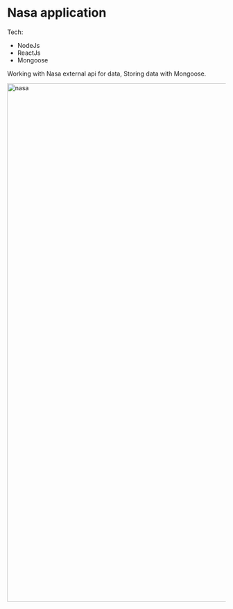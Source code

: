 # Nasa application

Tech: 
- NodeJs 
- ReactJs
- Mongoose

Working with Nasa external api for data, Storing data with Mongoose.


<img width="1196" alt="nasa" src="https://user-images.githubusercontent.com/34807727/188890835-0b5b8832-8c58-4db2-a5b7-ff82b37afa50.png">
